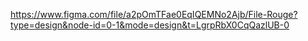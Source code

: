 https://www.figma.com/file/a2pOmTFae0EqIQEMNo2Ajb/File-Rouge?type=design&node-id=0-1&mode=design&t=LgrpRbX0CqQazlUB-0
